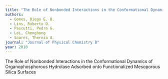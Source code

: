 ```yaml
---
title: "The Role of Nonbonded Interactions in the Conformational Dynamics of Organophosphorous Hydrolase Adsorbed onto Functionalized Mesoporous Silica Surfaces"
authors:
  - Gomes, Diego E. B.
  - Lins, Roberto D.
  - Pascutti, Pedro G.
  - Lei, Chenghong
  - Soares, Thereza A.
journal: "Journal of Physical Chemistry B"
year: 2010
---
```


The Role of Nonbonded Interactions in the Conformational Dynamics of Organophosphorous Hydrolase Adsorbed onto Functionalized Mesoporous Silica Surfaces
